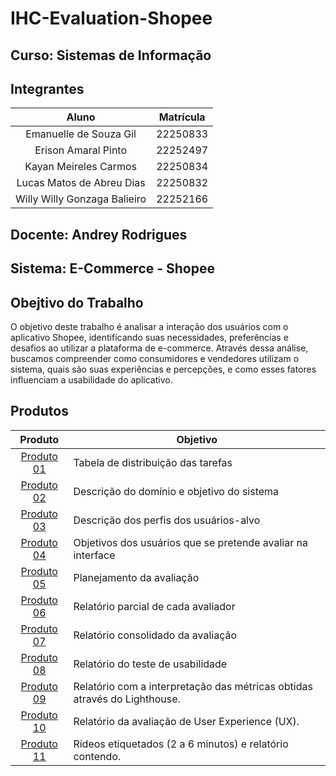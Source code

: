 # IHC-Evaluation-Shopee

## Curso: Sistemas de Informação

## Integrantes

|            Aluno              | Matrícula |
:------------------------------:|:---------:|
| Emanuelle de Souza Gil        | 22250833  |
| Erison Amaral Pinto           | 22252497  |
| Kayan Meireles Carmos         | 22250834  |
| Lucas Matos de Abreu Dias     | 22250832  |
|  Willy Willy Gonzaga Balieiro | 22252166  |


## Docente: Andrey Rodrigues

## Sistema: E-Commerce - Shopee

## Obejtivo do Trabalho
O objetivo deste trabalho é analisar a interação dos usuários com o aplicativo Shopee, identificando suas necessidades, preferências e desafios ao utilizar a plataforma de e-commerce. Através dessa análise, buscamos compreender como consumidores e vendedores utilizam o sistema, quais são suas experiências e percepções, e como esses fatores influenciam a usabilidade do aplicativo.

## Produtos

| Produto  | Objetivo |
|:--------:|----------|
| [Produto 01]() | Tabela de distribuição das tarefas |
| [Produto 02]() | Descrição do domínio e objetivo do sistema |
| [Produto 03]() | Descrição dos perfis dos usuários-alvo |
| [Produto 04]() | Objetivos dos usuários que se pretende avaliar na interface |
| [Produto 05]() | Planejamento da avaliação |
| [Produto 06]() | Relatório parcial de cada avaliador |
| [Produto 07]() | Relatório consolidado da avaliação |
| [Produto 08]() | Relatório do teste de usabilidade |
| [Produto 09]() | Relatório com a interpretação das métricas obtidas através do Lighthouse. |
| [Produto 10]() | Relatório da avaliação de User Experience (UX). |
| [Produto 11]() | Rídeos etiquetados (2 a 6 minutos) e relatório contendo. |


